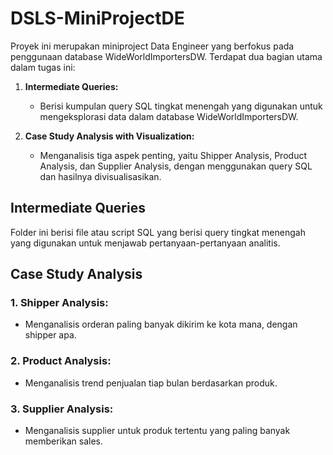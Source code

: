 # DSLS-MiniProjectDE
Proyek ini merupakan miniproject Data Engineer yang berfokus pada penggunaan database WideWorldImportersDW. Terdapat dua bagian utama dalam tugas ini:

1. **Intermediate Queries:**
   - Berisi kumpulan query SQL tingkat menengah yang digunakan untuk mengeksplorasi data dalam database WideWorldImportersDW.

2. **Case Study Analysis with Visualization:**
   - Menganalisis tiga aspek penting, yaitu Shipper Analysis, Product Analysis, dan Supplier Analysis, dengan menggunakan query SQL dan hasilnya divisualisasikan.
   
## Intermediate Queries

Folder ini berisi file atau script SQL yang berisi query tingkat menengah yang digunakan untuk menjawab pertanyaan-pertanyaan analitis.

## Case Study Analysis

### 1. Shipper Analysis:
   - Menganalisis orderan paling banyak dikirim ke kota mana, dengan shipper apa.

### 2. Product Analysis:
   - Menganalisis trend penjualan tiap bulan berdasarkan produk.

### 3. Supplier Analysis:
   - Menganalisis supplier untuk produk tertentu yang paling banyak memberikan sales.
